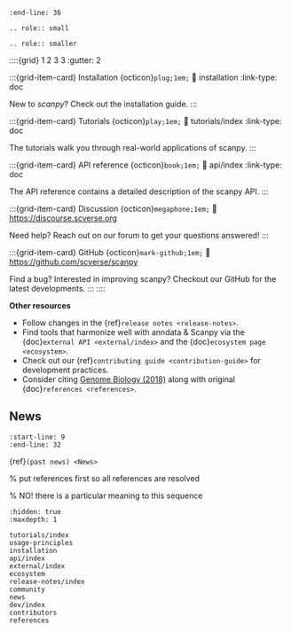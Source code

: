 ```{include} ../README.md
:end-line: 36
```

```{eval-rst}
.. role:: small
```

```{eval-rst}
.. role:: smaller
```

::::{grid} 1 2 3 3
:gutter: 2

:::{grid-item-card} Installation {octicon}`plug;1em;`
:link: installation
:link-type: doc

New to *scanpy*? Check out the installation guide.
:::

:::{grid-item-card} Tutorials {octicon}`play;1em;`
:link: tutorials/index
:link-type: doc

The tutorials walk you through real-world applications of scanpy.
:::

:::{grid-item-card} API reference {octicon}`book;1em;`
:link: api/index
:link-type: doc

The API reference contains a detailed description of
the scanpy API.
:::

:::{grid-item-card} Discussion {octicon}`megaphone;1em;`
:link: https://discourse.scverse.org

Need help? Reach out on our forum to get your questions answered!
:::

:::{grid-item-card} GitHub {octicon}`mark-github;1em;`
:link: https://github.com/scverse/scanpy

Find a bug? Interested in improving scanpy? Checkout our GitHub for the latest developments.
:::
::::

**Other resources**
* Follow changes in the {ref}`release notes <release-notes>`.
* Find tools that harmonize well with anndata & Scanpy via the {doc}`external API <external/index>` and the {doc}`ecosystem page <ecosystem>`.
* Check out our {ref}`contributing guide <contribution-guide>` for development practices.
* Consider citing [Genome Biology (2018)] along with original {doc}`references <references>`.

## News

```{include} news.md
:start-line: 9
:end-line: 32
```

{ref}`(past news) <News>`

% put references first so all references are resolved

% NO! there is a particular meaning to this sequence

```{toctree}
:hidden: true
:maxdepth: 1

tutorials/index
usage-principles
installation
api/index
external/index
ecosystem
release-notes/index
community
news
dev/index
contributors
references
```

[discourse]: https://discourse.scverse.org/
[genome biology (2018)]: https://doi.org/10.1186/s13059-017-1382-0
[github]: https://github.com/scverse/scanpy
